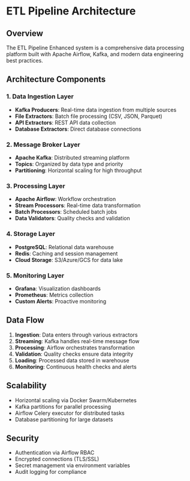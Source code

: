 # ETL Pipeline Architecture

## Overview

The ETL Pipeline Enhanced system is a comprehensive data processing platform built with Apache Airflow, Kafka, and modern data engineering best practices.

## Architecture Components

### 1. Data Ingestion Layer
- **Kafka Producers**: Real-time data ingestion from multiple sources
- **File Extractors**: Batch file processing (CSV, JSON, Parquet)
- **API Extractors**: REST API data collection
- **Database Extractors**: Direct database connections

### 2. Message Broker Layer
- **Apache Kafka**: Distributed streaming platform
- **Topics**: Organized by data type and priority
- **Partitioning**: Horizontal scaling for high throughput

### 3. Processing Layer
- **Apache Airflow**: Workflow orchestration
- **Stream Processors**: Real-time data transformation
- **Batch Processors**: Scheduled batch jobs
- **Data Validators**: Quality checks and validation

### 4. Storage Layer
- **PostgreSQL**: Relational data warehouse
- **Redis**: Caching and session management
- **Cloud Storage**: S3/Azure/GCS for data lake

### 5. Monitoring Layer
- **Grafana**: Visualization dashboards
- **Prometheus**: Metrics collection
- **Custom Alerts**: Proactive monitoring

## Data Flow

1. **Ingestion**: Data enters through various extractors
2. **Streaming**: Kafka handles real-time message flow
3. **Processing**: Airflow orchestrates transformation
4. **Validation**: Quality checks ensure data integrity
5. **Loading**: Processed data stored in warehouse
6. **Monitoring**: Continuous health checks and alerts

## Scalability

- Horizontal scaling via Docker Swarm/Kubernetes
- Kafka partitions for parallel processing
- Airflow Celery executor for distributed tasks
- Database partitioning for large datasets

## Security

- Authentication via Airflow RBAC
- Encrypted connections (TLS/SSL)
- Secret management via environment variables
- Audit logging for compliance
